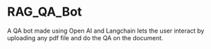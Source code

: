 # RAG_QA_Bot
A QA bot made using Open AI and Langchain lets the user interact by uploading any pdf file and do the QA on the document. 
